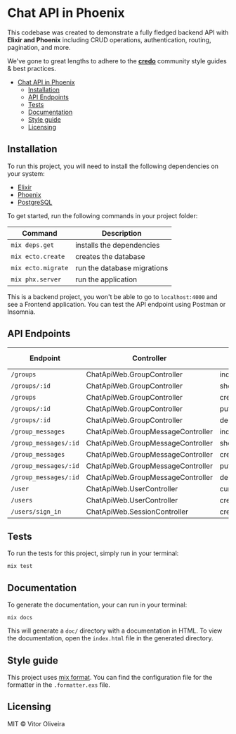 # Chat API in Phoenix

This codebase was created to demonstrate a fully fledged backend API with **Elixir and Phoenix** including CRUD operations, authentication, routing, pagination, and more.

We've gone to great lengths to adhere to the **[credo](https://github.com/rrrene/credo)** community style guides & best practices.

- [Chat API in Phoenix](#chat-api-in-phoenix)
  - [Installation](#installation)
  - [API Endpoints](#api-endpoints)
  - [Tests](#tests)
  - [Documentation](#documentation)
  - [Style guide](#style-guide)
  - [Licensing](#licensing)

## Installation

To run this project, you will need to install the following dependencies on your system:

* [Elixir](https://elixir-lang.org/install.html)
* [Phoenix](https://hexdocs.pm/phoenix/installation.html)
* [PostgreSQL](https://www.postgresql.org/download/macosx/)

To get started, run the following commands in your project folder:

| Command                                       | Description                                  |
|-----------------------------------------------|----------------------------------------------|
| `mix deps.get`                                | installs the dependencies                    |
| `mix ecto.create`                             | creates the database                         |
| `mix ecto.migrate`                            | run the database migrations                  |
| `mix phx.server`                              | run the application                          |

This is a backend project, you won't be able to go to `localhost:4000` and see a Frontend application. You can test the API endpoint using Postman or Insomnia.

## API Endpoints

| Endpoint                    | Controller                          | Action       | HTTP method  |
|-----------------------------|-------------------------------------|--------------|--------------|
| `/groups`                   | ChatApiWeb.GroupController          | index        | GET          |
| `/groups/:id`               | ChatApiWeb.GroupController          | show         | GET          |
| `/groups`                   | ChatApiWeb.GroupController          | create       | POST         |
| `/groups/:id`               | ChatApiWeb.GroupController          | put/patch    | PUT/PATCH    |
| `/groups/:id`               | ChatApiWeb.GroupController          | delete       | DELETE       |
| `/group_messages`           | ChatApiWeb.GroupMessageController   | index        | GET          |
| `/group_messages/:id`       | ChatApiWeb.GroupMessageController   | show         | GET          |
| `/group_messages`           | ChatApiWeb.GroupMessageController   | create       | POST         |
| `/group_messages/:id`       | ChatApiWeb.GroupMessageController   | put/patch    | PUT/PATCH    |
| `/group_messages/:id`       | ChatApiWeb.GroupMessageController   | delete       | DELETE       |
| `/user`                     | ChatApiWeb.UserController           | current_user | GET          |
| `/users`                    | ChatApiWeb.UserController           | create       | POST         |
| `/users/sign_in`            | ChatApiWeb.SessionController        | create       | POST         |

## Tests

To run the tests for this project, simply run in your terminal:

```shell
mix test
```

## Documentation

To generate the documentation, your can run in your terminal:

```shell
mix docs
```

This will generate a `doc/` directory with a documentation in HTML. To view the documentation, open the `index.html` file in the generated directory.

## Style guide

This project uses [mix format](https://hexdocs.pm/mix/master/Mix.Tasks.Format.html). You can find the configuration file for the formatter in the `.formatter.exs` file.

## Licensing

MIT © Vitor Oliveira
